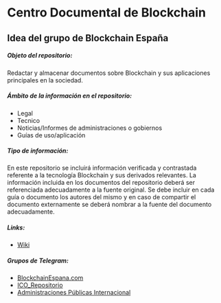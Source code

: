 # Centro Documental de Blockchain
## Idea del grupo de Blockchain España

##### Objeto del repositorio:
Redactar y almacenar documentos sobre Blockchain y sus aplicaciones principales en la sociedad.
##### Ámbito de la información en el repositorio:
* Legal
* Tecnico
* Noticias/Informes de administraciones o gobiernos
* Guías de uso/aplicación
##### Tipo de información:
En este repositorio se incluirá información verificada y contrastada referente a la tecnología Blockchain y sus derivados relevantes.
La información incluida en los documentos del repositorio deberá ser referenciada adecuadamente a la fuente original.
Se debe incluir en cada guía o documento los autores del mismo y en caso de compartir el documento externamente se deberá nombrar a la fuente del documento adecuadamente.

##### Links:
* [Wiki](../../wiki)

##### Grupos de Telegram:

* [BlockchainEspana.com](https://t.me/blockchainespana)
* [ICO_Repositorio](https://t.me/joinchat/FQKcBg6jBnquNux1YoD4fQ)
* [Administraciones Públicas Internacional](https://t.me/joinchat/AGqjGwpP4Ff4ppY6xNpt9w)
